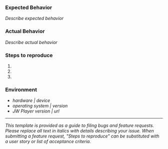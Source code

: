 ### Expected Behavior

*Describe expected behavior*

### Actual Behavior

*Describe actual behavior*

### Steps to reproduce

1.
2.
3.

### Environment

- *hardware | device*
- *operating system | version*
- *JW Player version | url*

------------------------------------------------------------------------

*This template is provided as a guide to filing bugs and feature requests.
Please replace all text *in italics* with details describing your issue.
When submitting a feature request, "Steps to reproduce" can be substituted
with a user story or list of acceptance criteria.*
